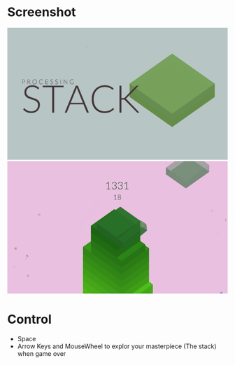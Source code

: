 # Screenshot
![Reference](https://github.com/Humayung/Stack-Game/blob/master/frame89.png)
![Reference](https://github.com/Humayung/Stack-Game/blob/master/frame2295.png)
# Control
* Space
* Arrow Keys and MouseWheel to explor your masterpiece (The stack) when game over
